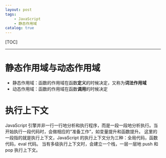 ```yaml
---
layout: post
tags: 
    - JavaScript
    - 静态作用域
catalog: true
---
```


[TOC]

---

# 静态作用域与动态作用域
- 静态作用域：函数的作用域在函数**定义**的时候决定，又称为**词法作用域**
- 动态作用域：函数的作用域在函数**调用**的时候决定

# 执行上下文
JavaScript 引擎并非一行一行地分析和执行程序，而是一段一段地分析执行。当开始执行一段代码时，会做相应的“准备工作”，如变量提升和函数提升。
这里的一段指的就是执行上下文，JavaScript 的执行上下文分为三种：全局代码，函数代码，eval 代码。
当有多级执行上下文时，会建立一个栈，一层一层地 push 和 pop 执行上下文。